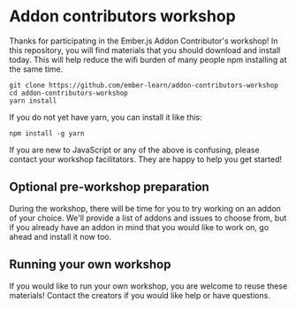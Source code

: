 # Addon contributors workshop

Thanks for participating in the Ember.js Addon Contributor's workshop!
In this repository, you will find materials that you should download and install today.
This will help reduce the wifi burden of many people npm installing at the same time.

```
git clone https://github.com/ember-learn/addon-contributors-workshop
cd addon-contributors-workshop
yarn install
```

If you do not yet have yarn, you can install it like this:

```
npm install -g yarn
```

If you are new to JavaScript or any of the above is confusing, please contact your workshop facilitators. They are happy to help you get started!

## Optional pre-workshop preparation

During the workshop, there will be time for you to try working on an addon of your choice. We'll provide a list of addons and issues to choose from, but if you already have an addon in mind that you would like to work on, go ahead and install it now too.

## Running your own workshop

If you would like to run your own workshop, you are welcome to reuse these materials! Contact the creators if you would like help or have questions.
